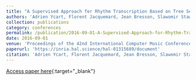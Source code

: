 ```yaml
---
title: "A Supervised Approach for Rhythm Transcription Based on Tree Series Enumeration"
authors: 'Adrien Ycart, Florent Jacquemard, Jean Bresson, Slawomir Staworko'
collection: publications
category: conferences
permalink: /publication/2016-09-01-A-Supervised-Approach-for-Rhythm-Transcription-Based-on-Tree-Series-Enumeration
date: 2016-09-01
venue: 'Proceedings of the 42nd International Computer Music Conference (ICMC)'
paperurl: 'https://inria.hal.science/hal-01315689/document'
citation: 'Adrien Ycart, Florent Jacquemard, Jean Bresson, Slawomir Staworko, &quot;A Supervised Approach for Rhythm Transcription Based on Tree Series Enumeration&quot; In the proceedings of the 42nd International Computer Music Conference (ICMC), 2016.'
---
```

[Access paper here](https://inria.hal.science/hal-01315689){:target="_blank"}
